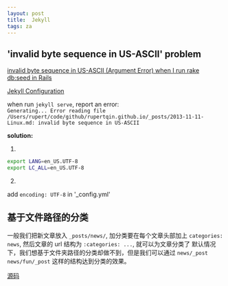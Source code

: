 ```yaml
---
layout: post
title:  Jekyll
tags: za
---
```


## 'invalid byte sequence in US-ASCII' problem

[invalid byte sequence in US-ASCII (Argument Error) when I run rake db:seed in Rails](http://stackoverflow.com/questions/17031651/invalid-byte-sequence-in-us-ascii-argument-error-when-i-run-rake-dbseed-in-ra)

[Jekyll Configuration](http://jekyllrb.com/docs/configuration/)

when run `jekyll serve`, report an error:  
`Generating... Error reading file /Users/rupert/code/github/rupertqin.github.io/_posts/2013-11-11-Linux.md: invalid byte sequence in US-ASCII`

**solution:**

1.

```bash
export LANG=en_US.UTF-8
export LC_ALL=en_US.UTF-8
```
2.

add `encoding: UTF-8` in '_config.yml'

## 基于文件路径的分类

一般我们把新文章放入 `_posts/news/`, 加分类要在每个文章头部加上 `categories: news`, 然后文章的 url 结构为 `:categories: ...`, 就可以为文章分类了
默认情况下，我们想基于文件夹路径的分类却做不到，但是我们可以通过 `news/_post` `news/fun/_post` 这样的结构达到分类的效果。

[源码](https://github.com/jekyll/jekyll/blob/master/lib/jekyll/post.rb#L55)
